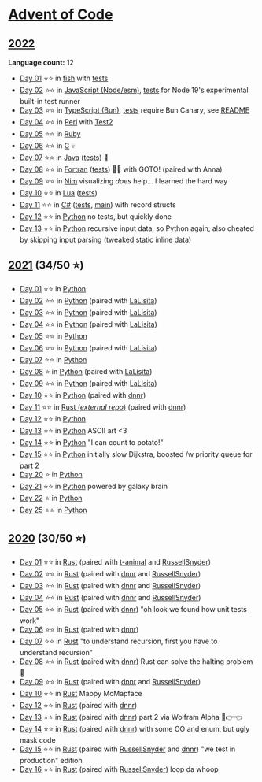 # [Advent of Code](https://adventofcode.com)

## [2022](https://adventofcode.com/2022)

**Language count:** 12

- [Day 01](https://adventofcode.com/2022/day/1) ⭐⭐ in
  [fish](2022/day-01/day01.fish)
  with [tests](2022/day-01/test.fish)
- [Day 02](https://adventofcode.com/2022/day/2) ⭐⭐ in
  [JavaScript (Node/esm)](2022/day-02/day02.mjs),
  [tests](2022/day-02/day02.test.mjs) for Node 19's experimental built-in test runner
- [Day 03](https://adventofcode.com/2022/day/3) ⭐⭐ in
  [TypeScript (Bun)](2022/day-03/day03.ts),
  [tests](2022/day-03/day03.test.ts) require Bun Canary, see [README](2022/day-03/README.md)
- [Day 04](https://adventofcode.com/2022/day/4) ⭐⭐ in
  [Perl](2022/day-04/day04.pl) with [Test2](https://metacpan.org/pod/Test2)
- [Day 05](https://adventofcode.com/2022/day/5) ⭐⭐ in
  [Ruby](2022/day-05/day05.rb)
- [Day 06](https://adventofcode.com/2022/day/6) ⭐⭐ in
  [C](2022/day-06/day06.c) 💀
- [Day 07](https://adventofcode.com/2022/day/7) ⭐⭐ in
  [Java](2022/day-07/src/main/java/de/zogan/aoc2022/Day07.java)
  ([tests](2022/day-07/src/test/java/de/zogan/aoc2022/Day07Tests.java)) 🦕
- [Day 08](https://adventofcode.com/2022/day/8) ⭐⭐ in
  [Fortran](2022/day-08/day08.f90)
  ([tests](2022/day-08/tests.f90)) 🧑‍🔬 with GOTO!
  (paired with Anna)
- [Day 09](https://adventofcode.com/2022/day/9) ⭐⭐ in
  [Nim](2022/day-09/day09.nim) visualizing *does* help… I learned the hard way
- [Day 10](https://adventofcode.com/2022/day/10) ⭐⭐ in
  [Lua](2022/day-10/day10.lua) ([tests](2022/day-10/day10_spec.lua))
- [Day 11](https://adventofcode.com/2022/day/11) ⭐⭐ in
  [C#](2022/day-11/Day11.cs) ([tests](2022/day-11/Day11Tests.cs),
  [main](2022/day-11/Program.cs)) with record structs
- [Day 12](https://adventofcode.com/2022/day/12) ⭐⭐ in
  [Python](2022/day-12/day12.py) no tests, but quickly done
- [Day 13](https://adventofcode.com/2022/day/13) ⭐⭐ in
  [Python](2022/day-13/day13.py) recursive input data, so Python again; also
  cheated by skipping input parsing (tweaked static inline data)

## [2021](https://adventofcode.com/2021) (34/50 ⭐)

- [Day 01](https://adventofcode.com/2021/day/1) ⭐⭐ in [Python](2021-python/day01.py)
- [Day 02](https://adventofcode.com/2021/day/2) ⭐⭐ in [Python](2021-python/day02.py) (paired with [LaLisita](https://github.com/LaLisita))
- [Day 03](https://adventofcode.com/2021/day/3) ⭐⭐ in [Python](2021-python/day03.py) (paired with [LaLisita](https://github.com/LaLisita))
- [Day 04](https://adventofcode.com/2021/day/4) ⭐⭐ in [Python](2021-python/day04.py) (paired with [LaLisita](https://github.com/LaLisita))
- [Day 05](https://adventofcode.com/2021/day/5) ⭐⭐ in [Python](2021-python/day05.py)
- [Day 06](https://adventofcode.com/2021/day/6) ⭐⭐ in [Python](2021-python/day06.py) (paired with [LaLisita](https://github.com/LaLisita))
- [Day 07](https://adventofcode.com/2021/day/7) ⭐⭐ in [Python](2021-python/day07.py)
- [Day 08](https://adventofcode.com/2021/day/8) ⭐ in [Python](2021-python/day08.py) (paired with [LaLisita](https://github.com/LaLisita))
- [Day 09](https://adventofcode.com/2021/day/9) ⭐⭐ in [Python](2021-python/day09.py) (paired with [LaLisita](https://github.com/LaLisita))
- [Day 10](https://adventofcode.com/2021/day/10) ⭐⭐ in [Python](2021-python/day10.py) (paired with [dnnr](https://github.com/dnnr))
- [Day 11](https://adventofcode.com/2021/day/11) ⭐⭐ in [Rust (*external repo*)](https://github.com/dnnr/advent-of-code-2021/blob/master/src/day11/mod.rs) (paired with [dnnr](https://github.com/dnnr))
- [Day 12](https://adventofcode.com/2021/day/12) ⭐⭐ in [Python](2021-python/day12.py)
- [Day 13](https://adventofcode.com/2021/day/13) ⭐⭐ in [Python](2021-python/day13.py) ASCII art <3
- [Day 14](https://adventofcode.com/2021/day/14) ⭐⭐ in [Python](2021-python/day14.py) "I can count to potato!"
- [Day 15](https://adventofcode.com/2021/day/15) ⭐⭐ in [Python](2021-python/day15.py) initially slow Dijkstra, boosted /w priority queue for part 2
- [Day 20](https://adventofcode.com/2021/day/20) ⭐ in [Python](2021-python/day20.py)
- [Day 21](https://adventofcode.com/2021/day/21) ⭐⭐ in [Python](2021-python/day21.py) powered by galaxy brain
- [Day 22](https://adventofcode.com/2021/day/22) ⭐ in [Python](2021-python/day22.py)
- [Day 25](https://adventofcode.com/2021/day/25) ⭐⭐ in [Python](2021-python/day25.py)

## [2020](https://adventofcode.com/2020) (30/50 ⭐)

- [Day 01](https://adventofcode.com/2020/day/1) ⭐⭐ in [Rust](2020-rust/src/day01.rs) (paired with [t-animal](https://github.com/t-animal) and [RussellSnyder](https://github.com/RussellSnyder))
- [Day 02](https://adventofcode.com/2020/day/2) ⭐⭐ in [Rust](2020-rust/src/day02.rs) (paired with [dnnr](https://github.com/dnnr) and [RussellSnyder](https://github.com/RussellSnyder))
- [Day 03](https://adventofcode.com/2020/day/3) ⭐⭐ in [Rust](2020-rust/src/day03.rs) (paired with [dnnr](https://github.com/dnnr) and [RussellSnyder](https://github.com/RussellSnyder))
- [Day 04](https://adventofcode.com/2020/day/4) ⭐⭐ in [Rust](2020-rust/src/day04.rs) (paired with [dnnr](https://github.com/dnnr) and [RussellSnyder](https://github.com/RussellSnyder))
- [Day 05](https://adventofcode.com/2020/day/5) ⭐⭐ in [Rust](2020-rust/src/day05.rs) (paired with [dnnr](https://github.com/dnnr)) "oh look we found how unit tests work"
- [Day 06](https://adventofcode.com/2020/day/6) ⭐⭐ in [Rust](2020-rust/src/day06.rs) (paired with [dnnr](https://github.com/dnnr))
- [Day 07](https://adventofcode.com/2020/day/7) ⭐⭐ in [Rust](2020-rust/src/day07.rs) "to understand recursion, first you have to understand recursion"
- [Day 08](https://adventofcode.com/2020/day/8) ⭐⭐ in [Rust](2020-rust/src/day08.rs) (paired with [dnnr](https://github.com/dnnr)) Rust can solve the halting problem 🤯
- [Day 09](https://adventofcode.com/2020/day/9) ⭐⭐ in [Rust](2020-rust/src/day09.rs) (paired with [dnnr](https://github.com/dnnr) and [RussellSnyder](https://github.com/RussellSnyder))
- [Day 10](https://adventofcode.com/2020/day/10) ⭐⭐ in [Rust](2020-rust/src/day10.rs) Mappy McMapface
- [Day 12](https://adventofcode.com/2020/day/12) ⭐⭐ in [Rust](2020-rust/src/day12.rs) (paired with [dnnr](https://github.com/dnnr))
- [Day 13](https://adventofcode.com/2020/day/13) ⭐⭐ in [Rust](2020-rust/src/day13.rs) (paired with [dnnr](https://github.com/dnnr)) part 2 via Wolfram Alpha 🥺👉👈
- [Day 14](https://adventofcode.com/2020/day/14) ⭐⭐ in [Rust](2020-rust/src/day14.rs) (paired with [dnnr](https://github.com/dnnr)) with some OO and enum, but ugly mask code
- [Day 15](https://adventofcode.com/2020/day/15) ⭐⭐ in [Rust](2020-rust/src/day15.rs) (paired with [RussellSnyder](https://github.com/RussellSnyder) and [dnnr](https://github.com/dnnr)) "we test in production" edition
- [Day 16](https://adventofcode.com/2020/day/16) ⭐⭐ in [Rust](2020-rust/src/day16.rs) (paired with [RussellSnyder](https://github.com/RussellSnyder)) loop da whoop
